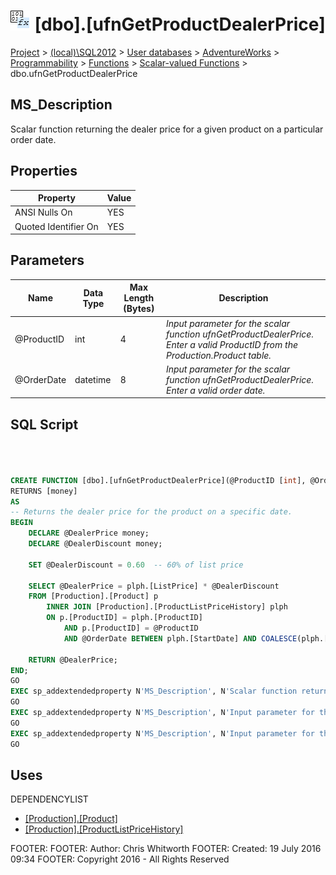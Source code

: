
# ![Scalar-valued Functions](../../../../../../Images/Function_Scalar32.png) [dbo].[ufnGetProductDealerPrice]

[Project](../../../../../../index.md) > [(local)\\SQL2012](../../../../../index.md) > [User databases](../../../../index.md) > [AdventureWorks](../../../index.md) > [Programmability](../../index.md) > [Functions](../index.md) > [Scalar-valued Functions](Scalar-valued_Functions_.md) > dbo.ufnGetProductDealerPrice

## <a name="#description"></a>MS_Description
Scalar function returning the dealer price for a given product on a particular order date.
## <a name="#properties"></a>Properties

| Property | Value |
|---|---|
| ANSI Nulls On | YES |
| Quoted Identifier On | YES |


## <a name="#parameters"></a>Parameters

| Name | Data Type | Max Length (Bytes) | Description |
|---|---|---|---|
| @ProductID | int | 4 | _Input parameter for the scalar function ufnGetProductDealerPrice. Enter a valid ProductID from the Production.Product table._ |
| @OrderDate | datetime | 8 | _Input parameter for the scalar function ufnGetProductDealerPrice. Enter a valid order date._ |


## <a name="#sqlscript"></a>SQL Script
```sql



CREATE FUNCTION [dbo].[ufnGetProductDealerPrice](@ProductID [int], @OrderDate [datetime])
RETURNS [money] 
AS 
-- Returns the dealer price for the product on a specific date.
BEGIN
    DECLARE @DealerPrice money;
    DECLARE @DealerDiscount money;

    SET @DealerDiscount = 0.60  -- 60% of list price

    SELECT @DealerPrice = plph.[ListPrice] * @DealerDiscount 
    FROM [Production].[Product] p 
        INNER JOIN [Production].[ProductListPriceHistory] plph 
        ON p.[ProductID] = plph.[ProductID] 
            AND p.[ProductID] = @ProductID 
            AND @OrderDate BETWEEN plph.[StartDate] AND COALESCE(plph.[EndDate], CONVERT(datetime, '99991231', 112)); -- Make sure we get all the prices!

    RETURN @DealerPrice;
END;
GO
EXEC sp_addextendedproperty N'MS_Description', N'Scalar function returning the dealer price for a given product on a particular order date.', 'SCHEMA', N'dbo', 'FUNCTION', N'ufnGetProductDealerPrice', NULL, NULL
GO
EXEC sp_addextendedproperty N'MS_Description', N'Input parameter for the scalar function ufnGetProductDealerPrice. Enter a valid order date.', 'SCHEMA', N'dbo', 'FUNCTION', N'ufnGetProductDealerPrice', 'PARAMETER', N'@OrderDate'
GO
EXEC sp_addextendedproperty N'MS_Description', N'Input parameter for the scalar function ufnGetProductDealerPrice. Enter a valid ProductID from the Production.Product table.', 'SCHEMA', N'dbo', 'FUNCTION', N'ufnGetProductDealerPrice', 'PARAMETER', N'@ProductID'
GO

```

## <a name="#uses"></a>Uses
DEPENDENCYLIST
* [[Production].[Product]](../../../Tables/Product.md)
* [[Production].[ProductListPriceHistory]](../../../Tables/ProductListPriceHistory.md)

FOOTER: FOOTER: Author:  Chris Whitworth
FOOTER: Created: 19 July 2016 09:34
FOOTER: Copyright 2016 - All Rights Reserved

